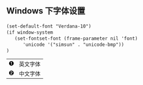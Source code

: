 ## Windows 下字体设置

```shell
(set-default-font "Verdana-10") 
(if window-system 
   (set-fontset-font (frame-parameter nil 'font)
      'unicode '("simsun" . "unicode-bmp"))
)     
```

|                                         |          |
|:----------------------------------------|:---------|
| [![1](images/callouts/1.png)](#emacs31) | 英文字体 |
| [![2](images/callouts/2.png)](#emacs32) | 中文字体 |
